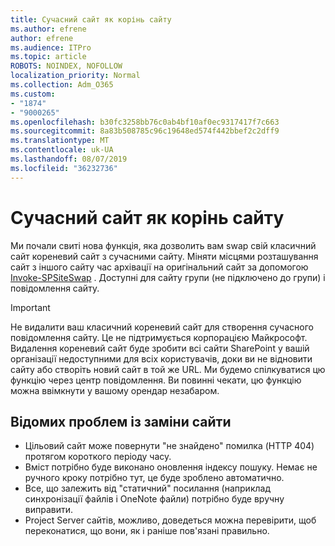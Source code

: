 ```yaml
---
title: Сучасний сайт як корінь сайту
ms.author: efrene
author: efrene
ms.audience: ITPro
ms.topic: article
ROBOTS: NOINDEX, NOFOLLOW
localization_priority: Normal
ms.collection: Adm_O365
ms.custom:
- "1874"
- "9000265"
ms.openlocfilehash: b30fc3258bb76c0ab4bf10af0ec9317417f7c663
ms.sourcegitcommit: 8a83b508785c96c19648ed574f442bbef2c2dff9
ms.translationtype: MT
ms.contentlocale: uk-UA
ms.lasthandoff: 08/07/2019
ms.locfileid: "36232736"
---
```

# <a name="modern-site-as-root-site"></a>Сучасний сайт як корінь сайту

Ми почали свиті нова функція, яка дозволить вам swap свій класичний сайт кореневий сайт з сучасними сайту. Міняти місцями розташування сайт з іншого сайту час архівації на оригінальний сайт за допомогою [Invoke-SPSiteSwap](https://docs.microsoft.com/powershell/module/sharepoint-online/invoke-spositeswap?view=sharepoint-ps) . Доступні для сайту групи (не підключено до групи) і повідомлення сайту. 

>[!Important]
> Не видалити ваш класичний кореневий сайт для створення сучасного повідомлення сайту. Це не підтримується корпорацією Майкрософт. Видалення кореневий сайт буде зробити всі сайти SharePoint у вашій організації недоступними для всіх користувачів, доки ви не відновити сайту або створіть новий сайт в той же URL. Ми будемо спілкуватися цю функцію через центр повідомлення. Ви повинні чекати, цю функцію можна ввімкнути у вашому орендар незабаром.

## <a name="known-issues-with-swapping-sites"></a>Відомих проблем із заміни сайти
- Цільовий сайт може повернути "не знайдено" помилка (HTTP 404) протягом короткого періоду часу.
- Вміст потрібно буде виконано оновлення індексу пошуку. Немає не ручного кроку потрібно тут, це буде зроблено автоматично.
- Все, що залежить від "статичний" посилання (наприклад синхронізації файлів і OneNote файли) потрібно буде вручну виправити.
- Project Server сайтів, можливо, доведеться можна перевірити, щоб переконатися, що вони, як і раніше пов'язані правильно. 
